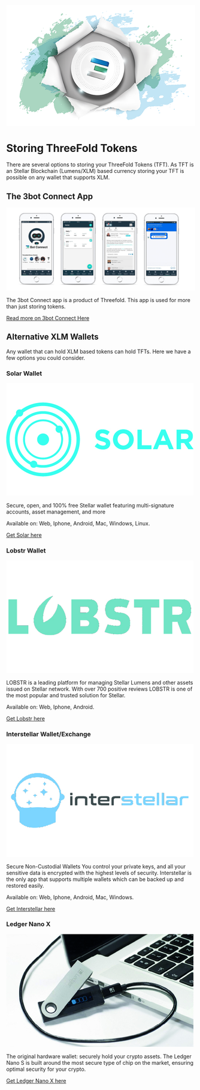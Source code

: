 ![](./img/tftexplo.png)

# Storing ThreeFold Tokens

There are several options to storing your ThreeFold Tokens (TFT). As TFT is an Stellar Blockchain (Lumens/XLM) based currency storing your TFT is possible on any wallet that supports XLM.

##  The 3bot Connect App
![alt](./img/3bot_connect_4screens.jpg)

The 3bot Connect app is a product of Threefold. This app is used for more than just storing tokens.

[Read more on 3bot Connect Here](3bot_connect.md)

## Alternative XLM Wallets

Any wallet that can hold XLM based tokens can hold TFTs. Here we have a few options you could consider.

### Solar Wallet
![alt](./img/solar_wallet_logo.jpg)

Secure, open, and 100% free
Stellar wallet featuring multi-signature accounts, asset management, and more

Available on: Web, Iphone, Android, Mac, Windows, Linux.

[Get Solar here](https://solarwallet.io/)

### Lobstr Wallet

![alt](./img/lobstr_wallet_logo.jpg)

LOBSTR is a leading platform for managing Stellar Lumens and other assets issued on Stellar network.
With over 700 positive reviews LOBSTR is one of the most popular and trusted solution for Stellar.

Available on: Web, Iphone, Android.

[Get Lobstr here](https://lobstr.co/)

### Interstellar Wallet/Exchange
![alt](./img/interstellar_wallet_logo.jpg)

Secure Non-Custodial Wallets
You control your private keys, and all your sensitive data is encrypted with the highest levels of security. Interstellar is the only app that supports multiple wallets which can be backed up and restored easily.

Available on: Web, Iphone, Android, Mac, Windows.

[Get Interstellar here](https://interstellar.exchange/)

### Ledger Nano X
![alt](./img/ledger_nano_logo.jpg)

The original hardware wallet: securely hold your crypto assets. The Ledger Nano S is built around the most secure type of chip on the market, ensuring optimal security for your crypto.

[Get Ledger Nano X here](https://shop.ledger.com/products/ledger-nano-s)
